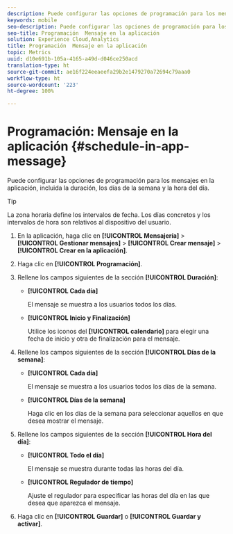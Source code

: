 ```yaml
---
description: Puede configurar las opciones de programación para los mensajes en la aplicación, incluida la duración, los días de la semana y la hora del día.
keywords: mobile
seo-description: Puede configurar las opciones de programación para los mensajes en la aplicación, incluida la duración, los días de la semana y la hora del día.
seo-title: Programación  Mensaje en la aplicación
solution: Experience Cloud,Analytics
title: Programación  Mensaje en la aplicación
topic: Metrics
uuid: d10e691b-105a-4165-a49d-d046ce250acd
translation-type: ht
source-git-commit: ae16f224eeaeefa29b2e1479270a72694c79aaa0
workflow-type: ht
source-wordcount: '223'
ht-degree: 100%

---
```



# Programación: Mensaje en la aplicación {#schedule-in-app-message}

Puede configurar las opciones de programación para los mensajes en la aplicación, incluida la duración, los días de la semana y la hora del día.

>[!TIP]
>
>La zona horaria define los intervalos de fecha. Los días concretos y los intervalos de hora son relativos al dispositivo del usuario.

1. En la aplicación, haga clic en **[!UICONTROL Mensajería]** > **[!UICONTROL Gestionar mensajes]** > **[!UICONTROL Crear mensaje]** > **[!UICONTROL Crear en la aplicación]**.
1. Haga clic en **[!UICONTROL Programación]**.
1. Rellene los campos siguientes de la sección **[!UICONTROL Duración]**:

   * **[!UICONTROL Cada día]**

      El mensaje se muestra a los usuarios todos los días.

   * **[!UICONTROL Inicio y Finalización]**

      Utilice los iconos del **[!UICONTROL calendario]** para elegir una fecha de inicio y otra de finalización para el mensaje.

1. Rellene los campos siguientes de la sección **[!UICONTROL Días de la semana]**:

   * **[!UICONTROL Cada día]**

      El mensaje se muestra a los usuarios todos los días de la semana.

   * **[!UICONTROL Días de la semana]**

      Haga clic en los días de la semana para seleccionar aquellos en que desea mostrar el mensaje.

1. Rellene los campos siguientes de la sección **[!UICONTROL Hora del día]**:

   * **[!UICONTROL Todo el día]**

      El mensaje se muestra durante todas las horas del día.

   * **[!UICONTROL Regulador de tiempo]**

      Ajuste el regulador para especificar las horas del día en las que desea que aparezca el mensaje.

1. Haga clic en **[!UICONTROL Guardar]** o **[!UICONTROL Guardar y activar]**.
